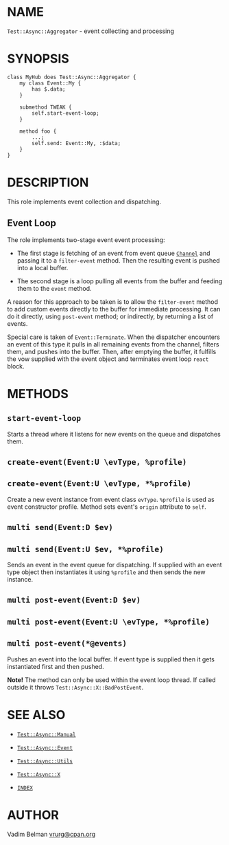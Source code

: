 # NAME

`Test::Async::Aggregator` - event collecting and processing

# SYNOPSIS

``` 
class MyHub does Test::Async::Aggregator {
    my class Event::My {
        has $.data;
    }

    submethod TWEAK {
        self.start-event-loop;
    }

    method foo {
        ...;
        self.send: Event::My, :$data;
    }
}
```

# DESCRIPTION

This role implements event collection and dispatching.

## Event Loop

The role implements two-stage event event processing:

  - The first stage is fetching of an event from event queue [`Channel`](https://docs.raku.org/type/Channel) and passing it to a `filter-event` method. Then the resulting event is pushed into a local buffer.

  - The second stage is a loop pulling all events from the buffer and feeding them to the `event` method.

A reason for this approach to be taken is to allow the `filter-event` method to add custom events directly to the buffer for immediate processing. It can do it directly, using `post-event` method; or indirectly, by returning a list of events.

Special care is taken of `Event::Terminate`. When the dispatcher encounters an event of this type it pulls in all remaining events from the channel, filters them, and pushes into the buffer. Then, after emptying the buffer, it fulfills the vow supplied with the event object and terminates event loop `react` block.

# METHODS

## `start-event-loop`

Starts a thread where it listens for new events on the queue and dispatches them.

## `create-event(Event:U \evType, %profile)`

## `create-event(Event:U \evType, *%profile)`

Create a new event instance from event class `evType`. `%profile` is used as event constructor profile. Method sets event's `origin` attribute to `self`.

## `multi send(Event:D $ev)`

## `multi send(Event:U $ev, *%profile)`

Sends an event in the event queue for dispatching. If supplied with an event type object then instantiates it using `%profile` and then sends the new instance.

## `multi post-event(Event:D $ev)`

## `multi post-event(Event:U \evType, *%profile)`

## `multi post-event(*@events)`

Pushes an event into the local buffer. If event type is supplied then it gets instantiated first and then pushed.

**Note\!** The method can only be used within the event loop thread. If called outside it throws `Test::Async::X::BadPostEvent`.

# SEE ALSO

  - [`Test::Async::Manual`](Manual.md)

  - [`Test::Async::Event`](Event.md)

  - [`Test::Async::Utils`](Utils.md)

  - [`Test::Async::X`](X.md)

  - [`INDEX`](../../../../INDEX.md)

# AUTHOR

Vadim Belman <vrurg@cpan.org>
